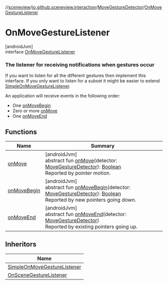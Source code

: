 //[sceneview](../../../../index.md)/[io.github.sceneview.interaction](../../index.md)/[MoveGestureDetector](../index.md)/[OnMoveGestureListener](index.md)

# OnMoveGestureListener

[androidJvm]\
interface [OnMoveGestureListener](index.md)

###  The listener for receiving notifications when gestures occur

If you want to listen for all the different gestures then implement this interface. If you only want to listen for a subset it might be easier to extend [SimpleOnMoveGestureListener](../-simple-on-move-gesture-listener/index.md).

An application will receive events in the following order:

- 
   One [onMoveBegin](on-move-begin.md)
- 
   Zero or more [onMove](on-move.md)
- 
   One [onMoveEnd](on-move-end.md)

## Functions

| Name | Summary |
|---|---|
| [onMove](on-move.md) | [androidJvm]<br>abstract fun [onMove](on-move.md)(detector: [MoveGestureDetector](../index.md)): [Boolean](https://kotlinlang.org/api/latest/jvm/stdlib/kotlin/-boolean/index.html)<br>Reported by pointer motion. |
| [onMoveBegin](on-move-begin.md) | [androidJvm]<br>abstract fun [onMoveBegin](on-move-begin.md)(detector: [MoveGestureDetector](../index.md)): [Boolean](https://kotlinlang.org/api/latest/jvm/stdlib/kotlin/-boolean/index.html)<br>Reported by new pointers going down. |
| [onMoveEnd](on-move-end.md) | [androidJvm]<br>abstract fun [onMoveEnd](on-move-end.md)(detector: [MoveGestureDetector](../index.md))<br>Reported by existing pointers going up. |

## Inheritors

| Name |
|---|
| [SimpleOnMoveGestureListener](../-simple-on-move-gesture-listener/index.md) |
| [OnSceneGestureListener](../../-scene-gesture-detector/-on-scene-gesture-listener/index.md) |
